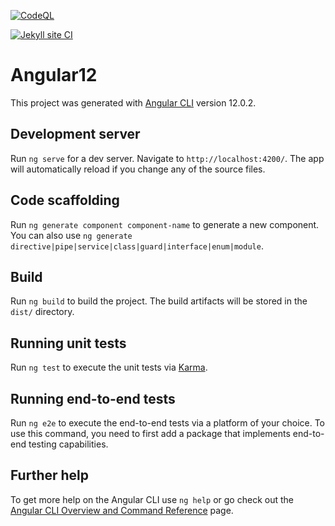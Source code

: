 [![CodeQL](https://github.com/granzginz/MyFirstAngular/actions/workflows/codeql-analysis.yml/badge.svg)](https://github.com/granzginz/MyFirstAngular/actions/workflows/codeql-analysis.yml)

[![Jekyll site CI](https://github.com/granzginz/MyFirstAngular/actions/workflows/jekyll.yml/badge.svg)](https://github.com/granzginz/MyFirstAngular/actions/workflows/jekyll.yml)

# Angular12

This project was generated with [Angular CLI](https://github.com/angular/angular-cli) version 12.0.2.

## Development server

Run `ng serve` for a dev server. Navigate to `http://localhost:4200/`. The app will automatically reload if you change any of the source files.

## Code scaffolding

Run `ng generate component component-name` to generate a new component. You can also use `ng generate directive|pipe|service|class|guard|interface|enum|module`.

## Build

Run `ng build` to build the project. The build artifacts will be stored in the `dist/` directory.

## Running unit tests

Run `ng test` to execute the unit tests via [Karma](https://karma-runner.github.io).

## Running end-to-end tests

Run `ng e2e` to execute the end-to-end tests via a platform of your choice. To use this command, you need to first add a package that implements end-to-end testing capabilities.

## Further help

To get more help on the Angular CLI use `ng help` or go check out the [Angular CLI Overview and Command Reference](https://angular.io/cli) page.
